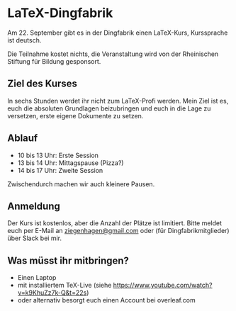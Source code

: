 # LaTeX-Dingfabrik

Am 22. September gibt es in der Dingfabrik einen LaTeX-Kurs, Kurssprache ist deutsch.

Die Teilnahme kostet nichts, die Veranstaltung wird von der Rheinischen Stiftung für Bildung gesponsort.


## Ziel des Kurses

In sechs Stunden werdet ihr nicht zum LaTeX-Profi werden. Mein Ziel ist es, euch die absoluten Grundlagen beizubringen und euch in die Lage zu versetzen, erste eigene Dokumente zu setzen.

## Ablauf

* 10 bis 13 Uhr: Erste Session
* 13 bis 14 Uhr: Mittagspause (Pizza?)
* 14 bis 17 Uhr: Zweite Session

Zwischendurch machen wir auch kleinere Pausen.

## Anmeldung

Der Kurs ist kostenlos, aber die Anzahl der Plätze ist limitiert. Bitte meldet euch per E-Mail an ziegenhagen@gmail.com oder (für Dingfabrikmitglieder) über Slack bei mir.

## Was müsst ihr mitbringen?

* Einen Laptop
* mit installiertem TeX-Live (siehe https://www.youtube.com/watch?v=k9KhuZz7k-Q&t=22s)
* oder alternativ besorgt euch einen Account bei overleaf.com

